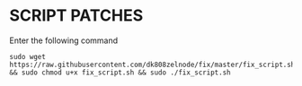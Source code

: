 # SCRIPT PATCHES

Enter the following command
```
sudo wget https://raw.githubusercontent.com/dk808zelnode/fix/master/fix_script.sh && sudo chmod u+x fix_script.sh && sudo ./fix_script.sh
```
